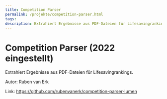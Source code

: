 ```yaml
---
title: Competition Parser
permalink: /projekte/competition-parser.html
tags: 
description: Extrahiert Ergebnisse aus PDF-Dateien für Lifesavingrankings
---
```


# Competition Parser (2022 eingestellt)

Extrahiert Ergebnisse aus PDF-Dateien für Lifesavingrankings.

Autor: Ruben van Erk

Link: <https://github.com/rubenvanerk/competition-parser-lumen>
